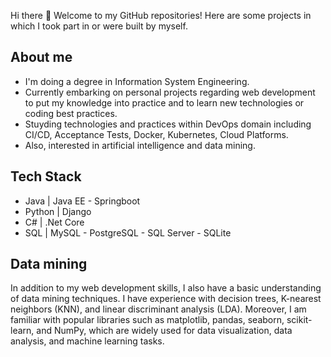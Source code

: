 Hi there 👋
Welcome to my GitHub repositories!
Here are some projects in which I took part in or were built by myself. 

## About me
  - I'm doing a degree in Information System Engineering. 
  - Currently embarking on personal projects regarding web development to put my knowledge into practice and to learn new technologies or coding best practices.
  - Stuyding technologies and practices within DevOps domain including CI/CD, Acceptance Tests, Docker, Kubernetes, Cloud Platforms. 
  - Also, interested in artificial intelligence and data mining.  
  
  
## Tech Stack 
  - Java | Java EE - Springboot 
  - Python | Django 
  - C# | .Net Core 
  - SQL | MySQL - PostgreSQL - SQL Server - SQLite

## Data mining
In addition to my web development skills, I also have a basic understanding of data mining techniques. I have experience with decision    trees, K-nearest neighbors (KNN), and linear discriminant analysis (LDA). 
Moreover, I am familiar with popular libraries such as matplotlib, pandas, seaborn, scikit-learn, and NumPy, which are widely used for data visualization, data analysis, and machine learning tasks.


